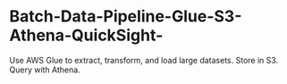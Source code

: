 # Batch-Data-Pipeline-Glue-S3-Athena-QuickSight-
Use AWS Glue to extract, transform, and load large datasets.  Store in S3.  Query with Athena.
